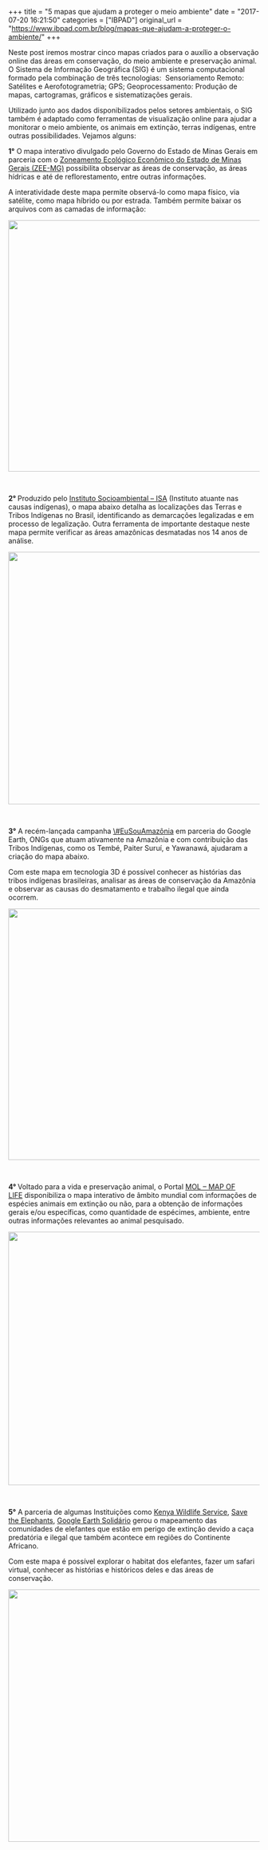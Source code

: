 +++
title = "5 mapas que ajudam a proteger o meio ambiente"
date = "2017-07-20 16:21:50"
categories = ["IBPAD"]
original_url = "https://www.ibpad.com.br/blog/mapas-que-ajudam-a-proteger-o-ambiente/"
+++

<p>
Neste post iremos mostrar cinco mapas criados para o auxílio a
observação online das áreas em conservação, do meio ambiente e
preservação animal. O Sistema de Informação Geográfica (SIG) é um
sistema computacional formado pela combinação de três
tecnologias:  Sensoriamento Remoto: Satélites e
Aerofotogrametria; GPS; Geoprocessamento: Produção de mapas,
cartogramas, gráficos e sistematizações gerais.
</p>
<p>
Utilizado junto aos dados disponibilizados pelos setores ambientais, o
SIG também é adaptado como ferramentas de visualização online para
ajudar a monitorar o meio ambiente, os animais em extinção, terras
indígenas, entre outras possibilidades. Vejamos alguns:
</p>
<p>
<strong>1°</strong> O mapa interativo divulgado pelo Governo do Estado
de Minas Gerais em parceria com o
<a href="http://www.zee.mg.gov.br/" target="_blank" rel="noopener">Zoneamento
Ecológico Econômico do Estado de Minas Gerais (ZEE-MG)</a> possibilita
observar as áreas de conservação, as áreas hídricas e até de
reflorestamento, entre outras informações.
</p>
<p>
A interatividade deste mapa permite observá-lo como mapa físico, via
satélite, como mapa híbrido ou por estrada. Também permite baixar os
arquivos com as camadas de informação:
</p>
<p>
<a href="http://geosisemanet.meioambiente.mg.gov.br/inventarioFlorestal/" target="_blank" rel="noopener"><img class="aligncenter wp-image-8465 size-large" src="https://www.ibpad.com.br/wp-content/uploads/2017/07/MAPA-MINAS-GERAIS-1024x573.png" alt="" width="900" height="504" srcset="https://www.ibpad.com.br/wp-content/uploads/2017/07/MAPA-MINAS-GERAIS-1024x573.png 1024w, https://www.ibpad.com.br/wp-content/uploads/2017/07/MAPA-MINAS-GERAIS-260x146.png 260w, https://www.ibpad.com.br/wp-content/uploads/2017/07/MAPA-MINAS-GERAIS-768x430.png 768w, https://www.ibpad.com.br/wp-content/uploads/2017/07/MAPA-MINAS-GERAIS-100x56.png 100w, https://www.ibpad.com.br/wp-content/uploads/2017/07/MAPA-MINAS-GERAIS.png 1366w" sizes="(max-width: 900px) 100vw, 900px"></a>
</p>
<p>
 
</p>
<p>
<strong>2° </strong>Produzido pelo
<a href="https://www.socioambiental.org/pt-br" target="_blank" rel="noopener">Instituto
Socioambiental – ISA</a> (Instituto atuante nas causas indígenas), o
mapa abaixo detalha as localizações das Terras e Tribos Indígenas no
Brasil, identificando as demarcações legalizadas e em processo de
legalização. Outra ferramenta de importante destaque neste mapa permite
verificar as áreas amazônicas desmatadas nos 14 anos de análise.
</p>
<p>
<a href="https://terrasindigenas.org.br/pt-br/brasil" target="_blank" rel="noopener"><img class="aligncenter wp-image-8466 size-large" src="https://www.ibpad.com.br/wp-content/uploads/2017/07/INSTITUTO-ISA-1024x576.png" alt="" width="900" height="506" srcset="https://www.ibpad.com.br/wp-content/uploads/2017/07/INSTITUTO-ISA-1024x576.png 1024w, https://www.ibpad.com.br/wp-content/uploads/2017/07/INSTITUTO-ISA-260x146.png 260w, https://www.ibpad.com.br/wp-content/uploads/2017/07/INSTITUTO-ISA-768x432.png 768w, https://www.ibpad.com.br/wp-content/uploads/2017/07/INSTITUTO-ISA-100x56.png 100w, https://www.ibpad.com.br/wp-content/uploads/2017/07/INSTITUTO-ISA.png 1363w" sizes="(max-width: 900px) 100vw, 900px"></a>
</p>
<p>
 
</p>
<p>
<strong>3°</strong> A recém-lançada campanha
<a href="https://brasil.googleblog.com/2017/07/eu-sou-amazonia-descubra-sua-conexao.html" target="_blank" rel="noopener">\#EuSouAmazônia</a>
em parceria do Google Earth, ONGs que atuam ativamente na Amazônia e com
contribuição das Tribos Indígenas, como os Tembé, Paiter Suruí, e
Yawanawá, ajudaram a criação do mapa abaixo.
</p>
<p>
Com este mapa em tecnologia 3D é possível conhecer as histórias das
tribos indígenas brasileiras, analisar as áreas de conservação da
Amazônia e observar as causas do desmatamento e trabalho ilegal que
ainda ocorrem.
</p>
<p>
<a href="https://earth.google.com/web/@-10.66911771,-57.45750145,207.34744091a,5019356.70036972d,35y,-0h,0t,0r/data=CjESLxIgOTljYTYwMDcxZjllMTFlNzgxNjNiZmE4NTUwMzM0Y2YaC0NpbnRhIExhcmdh" target="_blank" rel="noopener"><img class="aligncenter wp-image-8467 size-large" src="https://www.ibpad.com.br/wp-content/uploads/2017/07/Google-Earth-1024x573.png" alt="" width="900" height="504" srcset="https://www.ibpad.com.br/wp-content/uploads/2017/07/Google-Earth-1024x573.png 1024w, https://www.ibpad.com.br/wp-content/uploads/2017/07/Google-Earth-260x146.png 260w, https://www.ibpad.com.br/wp-content/uploads/2017/07/Google-Earth-768x430.png 768w, https://www.ibpad.com.br/wp-content/uploads/2017/07/Google-Earth-100x56.png 100w, https://www.ibpad.com.br/wp-content/uploads/2017/07/Google-Earth.png 1366w" sizes="(max-width: 900px) 100vw, 900px"></a>
</p>
<p>
 
</p>
<p>
<strong>4° </strong>Voltado para a vida e preservação animal, o Portal
<a href="https://mol.org/" target="_blank" rel="noopener">MOL – MAP OF
LIFE</a> disponibiliza o mapa interativo de âmbito mundial com
informações de espécies animais em extinção ou não, para a obtenção de
informações gerais e/ou específicas, como quantidade de espécimes,
ambiente, entre outras informações relevantes ao animal pesquisado.
</p>
<p>
<a href="https://mol.org/species/Phyllomedusa_tomopterna" target="_blank" rel="noopener"><img class="aligncenter wp-image-8468 size-large" src="https://www.ibpad.com.br/wp-content/uploads/2017/07/Map-of-life-1024x578.png" alt="" width="900" height="508" srcset="https://www.ibpad.com.br/wp-content/uploads/2017/07/Map-of-life-1024x578.png 1024w, https://www.ibpad.com.br/wp-content/uploads/2017/07/Map-of-life-260x147.png 260w, https://www.ibpad.com.br/wp-content/uploads/2017/07/Map-of-life-768x434.png 768w, https://www.ibpad.com.br/wp-content/uploads/2017/07/Map-of-life-100x56.png 100w, https://www.ibpad.com.br/wp-content/uploads/2017/07/Map-of-life.png 1363w" sizes="(max-width: 900px) 100vw, 900px"></a>
</p>
<p>
 
</p>
<p>
<strong>5°</strong> A parceria de algumas Instituições como
<a href="http://www.kws.go.ke/" target="_blank" rel="noopener">Kenya
Wildlife Service</a>,
<a href="http://www.savetheelephants.org/" target="_blank" rel="noopener">Save
the Elephants</a>,
<a href="https://www.google.com.br/earth/outreach/index.html" target="_blank" rel="noopener">Google
Earth Solidário</a> gerou o mapeamento das comunidades de elefantes que
estão em perigo de extinção devido a caça predatória e ilegal que também
acontece em regiões do Continente Africano.
</p>
<p>
Com este mapa é possível explorar o habitat dos elefantes, fazer um
safari virtual, conhecer as histórias e históricos deles e das áreas de
conservação.
</p>
<p>
<a href="https://www.google.com/maps/about/behind-the-scenes/streetview/treks/samburu-kenya/" target="_blank" rel="noopener"><img class="aligncenter wp-image-8469 size-large" src="https://www.ibpad.com.br/wp-content/uploads/2017/07/Save-the-Elephant-1024x576.png" alt="" width="900" height="506" srcset="https://www.ibpad.com.br/wp-content/uploads/2017/07/Save-the-Elephant-1024x576.png 1024w, https://www.ibpad.com.br/wp-content/uploads/2017/07/Save-the-Elephant-260x146.png 260w, https://www.ibpad.com.br/wp-content/uploads/2017/07/Save-the-Elephant-768x432.png 768w, https://www.ibpad.com.br/wp-content/uploads/2017/07/Save-the-Elephant-100x56.png 100w, https://www.ibpad.com.br/wp-content/uploads/2017/07/Save-the-Elephant.png 1365w" sizes="(max-width: 900px) 100vw, 900px"></a>
</p>


